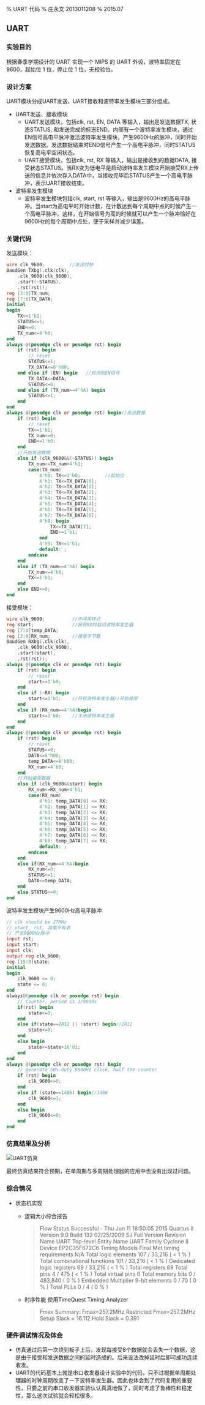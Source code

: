 % UART 代码
% 庄永文 2013011208
% 2015.07

## UART 

### 实验目的

根据春季学期设计的 UART 实现一个 MIPS 的 UART 外设，波特率固定在9600，起始位 1 位，停止位 1 位，无校验位。

### 设计方案

UART模块分成UART发送、UART接收和波特率发生模块三部分组成。

* UART发送、接收模块
    - UART发送模块，包括clk, rst, EN, DATA 等输入，输出是发送数据TX, 状态STATUS, 和发送完成的标志END。内部有一个波特率发生模块，通过EN信号高电平脉冲激活波特率发生模块，产生9600Hz的脉冲，同时开始发送数据。发送数据结束时END信号产生一个高电平脉冲，同时STATUS恢复高电平空闲状态。 
    - UART接受模块，包括clk, rst, RX 等输入，输出是接收到的数据DATA, 接受状态STATUS。当RX变为低电平是启动波特率发生模块开始接受RX上传送的信息并依次存入DATA中，当接收完毕后STATUS产生一个高电平脉冲，表示UART接收结束。
* 波特率发生模块
    - 波特率发生模块包括clk, start, rst 等输入，输出是9600Hz的高电平脉冲。当start为高电平时开始计数，在计数达到每个周期中点的时候产生一个高电平脉冲，这样，在开始信号为高的时候就可以产生一个脉冲恰好在9600Hz的每个周期中点处，便于采样并减少误差。

### 关键代码

发送模块：

```verilog
wire clk_9600;         //发送时钟
BaudGen TXbg(.clk(clk),
    .clk_9600(clk_9600),
    .start(~STATUS),
    .rst(rst));
reg [3:0]TX_num;
reg [7:0]TX_DATA;
initial
begin
    TX<=1'b1;
    STATUS<=1;
    END<=0;
    TX_num<=4'h0;
end
always @(posedge clk or posedge rst) begin
    if (rst) begin
        // reset
        STATUS<=1;
        TX_DATA<=8'h00;
    end else if (EN) begin   //检测到EN信号
        TX_DATA<=DATA;
        STATUS<=0;
    end else if (TX_num==4'hA) begin
        STATUS<=1;
    end
end
always @(posedge clk or posedge rst) begin//发送数据
    if (rst) begin
        // reset
        TX<=1'b1;
        TX_num<=0;
        END<=1'b0;
    end
    //开始发送数据
    else if (clk_9600&&(~STATUS)) begin
        TX_num<=TX_num+4'h1;
        case(TX_num)
            4'h0: TX<=1'b0;         //起始位
            4'h1: TX<=TX_DATA[0];
            4'h2: TX<=TX_DATA[1];
            4'h3: TX<=TX_DATA[2];
            4'h4: TX<=TX_DATA[3];
            4'h5: TX<=TX_DATA[4];
            4'h6: TX<=TX_DATA[5];
            4'h7: TX<=TX_DATA[6];
            4'h8: begin
                TX<=TX_DATA[7];
                END<=1'b1;
            end
            4'h9: TX<=1'b1;
            default: ;
        endcase
    end
    else if (TX_num==4'hA) begin
        TX_num<=4'h0;
        TX<=1'b1;
    end
    else END<=0;
end
```

接受模块：

```verilog
wire clk_9600;          //中间采样点
reg start;              //接受RX时启动波特率发生器
reg [7:0]temp_DATA;
reg [3:0]RX_num;        //接受字节数
BaudGen RXbg(.clk(clk),
    .clk_9600(clk_9600),
    .start(start),
    .rst(rst));
always @(posedge clk or posedge rst) begin
    if (rst) begin
        // reset
        start<=1'b0;
    end
    else if (~RX) begin
        start<=1'b1;    //开启波特率发生器//开始接受
    end
    else if (RX_num==4'hA)begin
        start<=1'b0;    //关闭波特率发生器
    end
end
always @(posedge clk or posedge rst) begin
    if (rst) begin
        // reset
        STATUS<=0;
        DATA<=8'h00;
        temp_DATA<=8'h00;
        RX_num<=4'h0;
    end
    //开始接受数据
    else if (clk_9600&&start) begin
        RX_num<=RX_num+4'h1;
        case(RX_num)
            4'h1: temp_DATA[0] <= RX;
            4'h2: temp_DATA[1] <= RX;
            4'h3: temp_DATA[2] <= RX;
            4'h4: temp_DATA[3] <= RX;
            4'h5: temp_DATA[4] <= RX;
            4'h6: temp_DATA[5] <= RX;
            4'h7: temp_DATA[6] <= RX;
            4'h8: temp_DATA[7] <= RX;
            default: ;
        endcase
    end
    else if(RX_num==4'hA)begin
        RX_num<=0;
        STATUS<=1;
        DATA<=temp_DATA;
    end
    else STATUS<=0;
end
```

波特率发生模块产生9600Hz高电平脉冲

```verilog
// clk should be 27MHz
// start, rst, 高电平有效
// 产生9600Hz脉冲 
input rst;
input start;
input clk;
output reg clk_9600;
reg [15:0]state;
initial
begin
    clk_9600 <= 0;
    state <= 0;
end
always@(posedge clk or posedge rst) begin
    // Counter, period is 1/9600s
    if(rst) begin
        state<=0;
    end
    else if(state==2812 || !start) begin//2812
        state<=0;
    end
    else begin
        state<=state+16'd1;        
    end
end
always @(posedge clk or posedge rst) begin
    // generate 50%-duty 9600Hz clock, half the counter
    if (rst) begin
        clk_9600<=0;
    end
    else if (state==1406) begin//1406
        clk_9600<=1;
    end
    else begin
        clk_9600<=0;
    end
end
```


### 仿真结果及分析

![UART仿真](img/UART_tb.png)

最终仿真结果符合预期，在单周期与多周期处理器的应用中也没有出现过问题。

### 综合情况
* 状态机实现
    * 逻辑大小综合报告

        >Flow Status    Successful - Thu Jun 11 18:50:05 2015
        Quartus II Version  9.0 Build 132 02/25/2009 SJ Full Version
        Revision Name   UART
        Top-level Entity Name   UART
        Family  Cyclone II
        Device  EP2C35F672C6
        Timing Models   Final
        Met timing requirements N/A
        Total logic elements    107 / 33,216 ( < 1 % )
        Total combinational functions   101 / 33,216 ( < 1 % )
        Dedicated logic registers   69 / 33,216 ( < 1 % )
        Total registers 69
        Total pins  4 / 475 ( < 1 % )
        Total virtual pins  0
        Total memory bits   0 / 483,840 ( 0 % )
        Embedded Multiplier 9-bit elements  0 / 70 ( 0 % )
        Total PLLs  0 / 4 ( 0 % )

    * 时序性能
    使用TimeQuest Timing Analyzer
        > Fmax Summary:
        > Fmax=257.2MHz
        > Restricted Fmax=257.2MHz
        > Setup Slack = 16.112
        > Hold Slack = 0.391


### 硬件调试情况及体会

* 仿真通过后第一次烧到板子上后，发现每接受8个数据就会丢失一个数据，这是由于接受和发送数据之间的延时造成的。后来设法改掉延时后即可成功连续收发。
* UART的代码基本上就是串口收发器设计实验中的代码，只不过根据单周期处理器的时钟周期改变了一下波特率发生器。因此也体会到了代码复用的重要性，只要之前的串口收发器实验认认真真地做了，同时考虑了鲁棒性和稳定性，那么这次试验就会轻松很多。